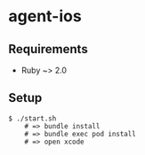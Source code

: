 # agent-ios

## Requirements

- Ruby ~> 2.0

## Setup

```
$ ./start.sh
    # => bundle install
    # => bundle exec pod install
    # => open xcode
```
